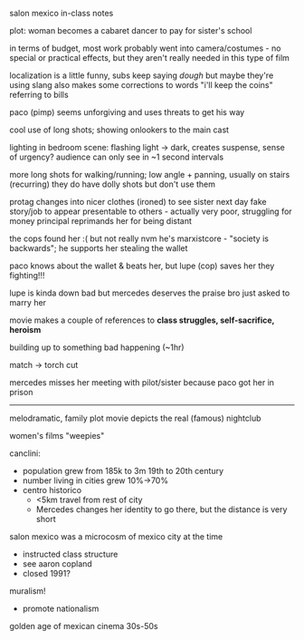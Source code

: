 salon mexico in-class notes

plot: woman becomes a cabaret dancer to pay for sister's school

in terms of budget, most work probably went into camera/costumes - no special or practical effects, but they aren't really needed in this type of film

localization is a little funny, subs keep saying *dough* but maybe they're using slang
also makes some corrections to words
"i'll keep the coins" referring to bills

paco (pimp) seems unforgiving and uses threats to get his way

cool use of long shots; showing onlookers to the main cast

lighting in bedroom scene: flashing light -> dark, creates suspense, sense of urgency?
audience can only see in ~1 second intervals

more long shots for walking/running; low angle + panning, usually on stairs (recurring)
they do have dolly shots but don't use them

protag changes into nicer clothes (ironed) to see sister next day
fake story/job to appear presentable to others - actually very poor, struggling for money
principal reprimands her for being distant

the cops found her :( but not really
nvm he's marxistcore - "society is backwards"; he supports her stealing the wallet

paco knows about the wallet & beats her, but lupe (cop) saves her
they fighting!!!

lupe is kinda down bad but mercedes deserves the praise
bro just asked to marry her

movie makes a couple of references to **class struggles, self-sacrifice, heroism**

building up to something bad happening (~1hr)

match -> torch cut

mercedes misses her meeting with pilot/sister because paco got her in prison

---

melodramatic, family plot
movie depicts the real (famous) nightclub

women's films "weepies"

canclini:
- population grew from 185k to 3m 19th to 20th century
- number living in cities grew 10%->70%
- centro historico
	- <5km travel from rest of city
	- Mercedes changes her identity to go there, but the distance is very short

salon mexico was a microcosm of mexico city at the time
- instructed class structure
- see aaron copland
- closed 1991?

muralism!
- promote nationalism

golden age of mexican cinema 30s-50s